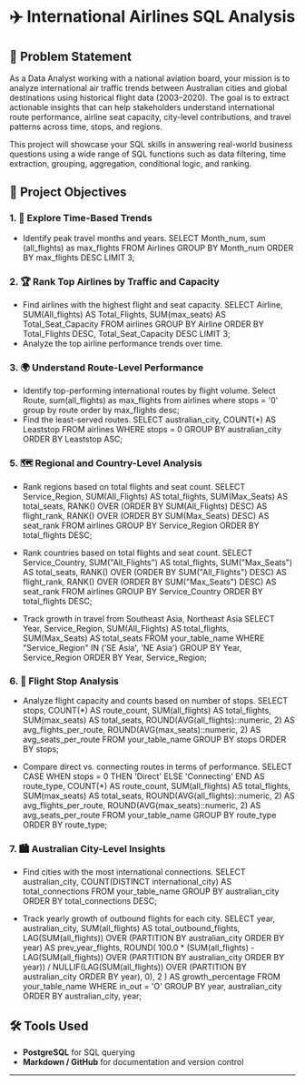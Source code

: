 # ✈️ International Airlines SQL Analysis 

## 🧩 Problem Statement

As a Data Analyst working with a national aviation board, your mission is to analyze international air traffic trends between Australian cities and global destinations using historical flight data (2003–2020). The goal is to extract actionable insights that can help stakeholders understand international route performance, airline seat capacity, city-level contributions, and travel patterns across time, stops, and regions.

This project will showcase your SQL skills in answering real-world business questions using a wide range of SQL functions such as data filtering, time extraction, grouping, aggregation, conditional logic, and ranking.

## 🎯 Project Objectives

### 1. 📅 Explore Time-Based Trends
- Identify peak travel months and years.
SELECT Month_num, sum (all_flights) as max_flights
FROM  Airlines
GROUP BY Month_num
ORDER BY max_flights DESC
LIMIT 3;

### 2. 🏆 Rank Top Airlines by Traffic and Capacity
- Find airlines with the highest flight and seat capacity.
SELECT 
    Airline,
    SUM(All_flights) AS Total_Flights,
    SUM(max_seats) AS Total_Seat_Capacity
FROM 
    airlines
GROUP BY 
    Airline
ORDER BY 
    Total_Flights DESC, Total_Seat_Capacity DESC
LIMIT 3;
- Analyze the top airline performance trends over time.


### 3. 🌍 Understand Route-Level Performance
- Identify top-performing international routes by flight volume.
Select Route, sum(all_flights) as max_flights from airlines
where stops = '0'
group by route
order by max_flights desc;
- Find the least-served routes.
SELECT australian_city, COUNT(*) AS Leaststop
FROM airlines
WHERE stops = 0
GROUP BY australian_city
ORDER BY Leaststop ASC;

### 5. 🗺️ Regional and Country-Level Analysis
- Rank regions based on total flights and seat count.
SELECT
  Service_Region,
  SUM(All_Flights) AS total_flights,
  SUM(Max_Seats) AS total_seats,
  RANK() OVER (ORDER BY SUM(All_Flights) DESC) AS flight_rank,
  RANK() OVER (ORDER BY SUM(Max_Seats) DESC) AS seat_rank
FROM airlines
GROUP BY Service_Region
ORDER BY total_flights DESC;

- Rank countries based on total flights and seat count.
SELECT
  Service_Country,
  SUM("All_Flights") AS total_flights,
  SUM("Max_Seats") AS total_seats,
  RANK() OVER (ORDER BY SUM("All_Flights") DESC) AS flight_rank,
  RANK() OVER (ORDER BY SUM("Max_Seats") DESC) AS seat_rank
FROM airlines
GROUP BY Service_Country
ORDER BY total_flights DESC;

- Track growth in travel from Southeast Asia, Northeast Asia
SELECT
  Year,
  Service_Region,
  SUM(All_Flights) AS total_flights,
  SUM(Max_Seats) AS total_seats
FROM your_table_name
WHERE "Service_Region" IN ('SE Asia', 'NE Asia')
GROUP BY Year, Service_Region
ORDER BY Year, Service_Region;

### 6. 🛑 Flight Stop Analysis
- Analyze flight capacity and counts based on number of stops.
SELECT
  stops,
  COUNT(*) AS route_count,
  SUM(all_flights) AS total_flights,
  SUM(max_seats) AS total_seats,
  ROUND(AVG(all_flights)::numeric, 2) AS avg_flights_per_route,
  ROUND(AVG(max_seats)::numeric, 2) AS avg_seats_per_route
FROM your_table_name
GROUP BY stops
ORDER BY stops;

- Compare direct vs. connecting routes in terms of performance.
SELECT
  CASE 
    WHEN stops = 0 THEN 'Direct'
    ELSE 'Connecting'
  END AS route_type,
  COUNT(*) AS route_count,
  SUM(all_flights) AS total_flights,
  SUM(max_seats) AS total_seats,
  ROUND(AVG(all_flights)::numeric, 2) AS avg_flights_per_route,
  ROUND(AVG(max_seats)::numeric, 2) AS avg_seats_per_route
FROM your_table_name
GROUP BY route_type
ORDER BY route_type;

### 7. 🏙️ Australian City-Level Insights
- Find cities with the most international connections.
  SELECT
  australian_city,
  COUNT(DISTINCT international_city) AS total_connections
FROM your_table_name
GROUP BY australian_city
ORDER BY total_connections DESC;

- Track yearly growth of outbound flights for each city.
SELECT
  year,
  australian_city,
  SUM(all_flights) AS total_outbound_flights,
  LAG(SUM(all_flights)) OVER (PARTITION BY australian_city ORDER BY year) AS prev_year_flights,
  ROUND(
    100.0 * (SUM(all_flights) - LAG(SUM(all_flights)) OVER (PARTITION BY australian_city ORDER BY year)) 
    / NULLIF(LAG(SUM(all_flights)) OVER (PARTITION BY australian_city ORDER BY year), 0), 2
  ) AS growth_percentage
FROM your_table_name
WHERE in_out = 'O'
GROUP BY year, australian_city
ORDER BY australian_city, year;


## 🛠️ Tools Used
- **PostgreSQL** for SQL querying
- **Markdown / GitHub** for documentation and version control

---
